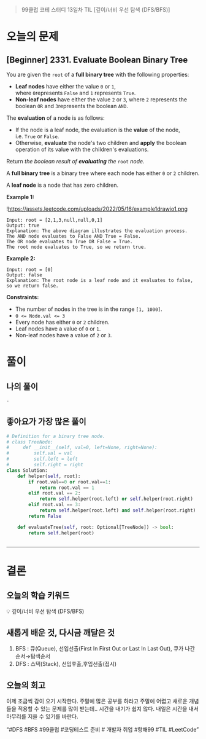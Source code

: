 > 99클럽 코테 스터디 13일차 TIL [깊이/너비 우선 탐색 (DFS/BFS)]
> 

# 오늘의 문제

## [Beginner] 2331. Evaluate Boolean Binary Tree

You are given the `root` of a **full binary tree** with the following properties:

- **Leaf nodes** have either the value `0` or `1`, where `0`represents `False` and `1` represents `True`.
- **Non-leaf nodes** have either the value `2` or `3`, where `2` represents the boolean `OR` and `3`represents the boolean `AND`.

The **evaluation** of a node is as follows:

- If the node is a leaf node, the evaluation is the **value** of the node, i.e. `True` or `False`.
- Otherwise, **evaluate** the node's two children and **apply** the boolean operation of its value with the children's evaluations.

Return *the boolean result of **evaluating** the* `root` *node.*

A **full binary tree** is a binary tree where each node has either `0` or `2` children.

A **leaf node** is a node that has zero children.

**Example 1:**

!https://assets.leetcode.com/uploads/2022/05/16/example1drawio1.png

```
Input: root = [2,1,3,null,null,0,1]
Output: true
Explanation: The above diagram illustrates the evaluation process.
The AND node evaluates to False AND True = False.
The OR node evaluates to True OR False = True.
The root node evaluates to True, so we return true.
```

**Example 2:**

```
Input: root = [0]
Output: false
Explanation: The root node is a leaf node and it evaluates to false, so we return false.

```

**Constraints:**

- The number of nodes in the tree is in the range `[1, 1000]`.
- `0 <= Node.val <= 3`
- Every node has either `0` or `2` children.
- Leaf nodes have a value of `0` or `1`.
- Non-leaf nodes have a value of `2` or `3`.

# 풀이

## 나의 풀이

```python
-
```

## 좋아요가 가장 많은 풀이

```python
# Definition for a binary tree node.
# class TreeNode:
#     def __init__(self, val=0, left=None, right=None):
#         self.val = val
#         self.left = left
#         self.right = right
class Solution:
    def helper(self, root):
        if root.val==0 or root.val==1:
            return root.val == 1
        elif root.val == 2:
            return self.helper(root.left) or self.helper(root.right)
        elif root.val == 3:
            return self.helper(root.left) and self.helper(root.right)
        return False

    def evaluateTree(self, root: Optional[TreeNode]) -> bool:
        return self.helper(root)
        
```

---

# 결론

## 오늘의 학습 키워드

<aside>
💡 깊이/너비 우선 탐색 (DFS/BFS)

</aside>

## 새롭게 배운 것, 다시금 깨달은 것

1. BFS : 큐(Queue), 선입선출(First In First Out or Last In Last Out), 큐가 나간 순서→탐색순서
2. DFS : 스택(Stack), 선입후출,후입선출(접시)

## 오늘의 회고

이제 조금씩 감이 오기 시작한다. 주말에 많은 공부를 하라고 주말에 어렵고 새로운 개념들을 적용할 수 있는 문제를 많이 받는데.. 시간을 내기가 쉽지 않다. 내일은 시간을 내서 마무리를 지을 수 있기를 바란다.

“#DFS #BFS #99클럽 #코딩테스트 준비 # 개발자 취업 #항해99 #TIL #LeetCode”